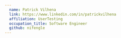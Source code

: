 ```yaml
---
  name: Patrick Vilhena
  link: https://www.linkedin.com/in/patrickvilhena
  affiliation: UserTesting
  occupation_title: Software Engineer
  github: nifengle
---
```

